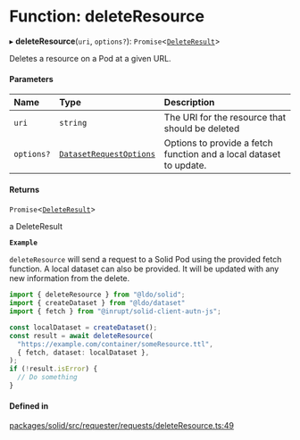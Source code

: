 # Function: deleteResource

▸ **deleteResource**(`uri`, `options?`): `Promise`\<[`DeleteResult`](../types/DeleteResult.md)\>

Deletes a resource on a Pod at a given URL.

#### Parameters

| Name | Type | Description |
| :------ | :------ | :------ |
| `uri` | `string` | The URI for the resource that should be deleted |
| `options?` | [`DatasetRequestOptions`](../interfaces/DatasetRequestOptions.md) | Options to provide a fetch function and a local dataset to update. |

#### Returns

`Promise`\<[`DeleteResult`](../types/DeleteResult.md)\>

a DeleteResult

**`Example`**

`deleteResource` will send a request to a Solid Pod using the provided fetch
function. A local dataset can also be provided. It will be updated with any
new information from the delete.

```typescript
import { deleteResource } from "@ldo/solid";
import { createDataset } from "@ldo/dataset"
import { fetch } from "@inrupt/solid-client-autn-js";

const localDataset = createDataset();
const result = await deleteResource(
  "https://example.com/container/someResource.ttl",
  { fetch, dataset: localDataset },
);
if (!result.isError) {
  // Do something
}
```

#### Defined in

[packages/solid/src/requester/requests/deleteResource.ts:49](https://github.com/o-development/ldo/blob/e8bb8b1/packages/solid/src/requester/requests/deleteResource.ts#L49)
